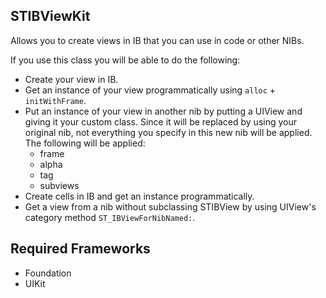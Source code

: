 


STIBViewKit
-----------

Allows you to create views in IB that you can use in code or other NIBs.

If you use this class you will be able to do the following:

* Create your view in IB.
* Get an instance of your view programmatically using `alloc` +
  `initWithFrame`.
* Put an instance of your view in another nib by putting a UIView and giving
  it your custom class. Since it will be replaced by using your original nib,
  not everything you specify in this new nib will be applied. The following
  will be applied:
  * frame
  * alpha
  * tag
  * subviews
* Create cells in IB and get an instance programmatically.
* Get a view from a nib without subclassing STIBView by using UIView's
  category method `ST_IBViewForNibNamed:`.


Required Frameworks
-------------------

* Foundation
* UIKit

